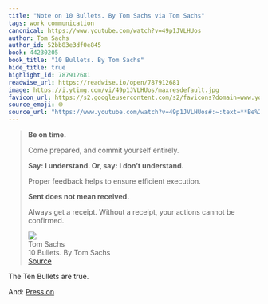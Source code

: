 ```yaml
---
title: "Note on 10 Bullets. By Tom Sachs via Tom Sachs"
tags: work communication
canonical: https://www.youtube.com/watch?v=49p1JVLHUos
author: Tom Sachs
author_id: 52bb83e3df0e845
book: 44230205
book_title: "10 Bullets. By Tom Sachs"
hide_title: true
highlight_id: 787912681
readwise_url: https://readwise.io/open/787912681
image: https://i.ytimg.com/vi/49p1JVLHUos/maxresdefault.jpg
favicon_url: https://s2.googleusercontent.com/s2/favicons?domain=www.youtube.com
source_emoji: 🌐
source_url: "https://www.youtube.com/watch?v=49p1JVLHUos#:~:text=**Be%20on%20time.**,cannot%20be%20confirmed."
---
```


> **Be on time.**
> 
> Come prepared, and commit yourself entirely.
> 
> **Say: I understand. Or, say: I don’t understand.**
> 
> Proper feedback helps to ensure efficient execution.
> 
> **Sent does not mean received.**
> 
> Always get a receipt. Without a receipt, your actions cannot be confirmed.
> <div class="quoteback-footer"><div class="quoteback-avatar"><img class="mini-favicon" src="https://s2.googleusercontent.com/s2/favicons?domain=www.youtube.com"></div><div class="quoteback-metadata"><div class="metadata-inner"><span style="display:none">FROM:</span><div aria-label="Tom Sachs" class="quoteback-author"> Tom Sachs</div><div aria-label="10 Bullets. By Tom Sachs" class="quoteback-title"> 10 Bullets. By Tom Sachs</div></div></div><div class="quoteback-backlink"><a target="_blank" aria-label="go to the full text of this quotation" rel="noopener" href="https://www.youtube.com/watch?v=49p1JVLHUos#:~:text=**Be%20on%20time.**,cannot%20be%20confirmed." class="quoteback-arrow"> Source</a></div></div>

The Ten Bullets are true.

And: [Press on](https://www.joshbeckman.org/notes/787914015)
